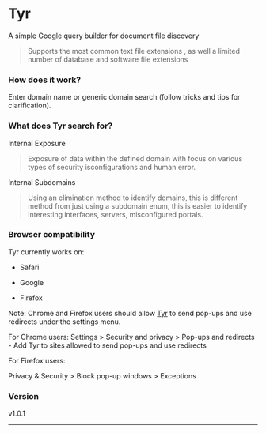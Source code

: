 # Tyr
A simple Google query builder for document file discovery

> Supports the most common text file extensions , as well a limited number of database and software file extensions  

### How does it work?

Enter domain name or generic domain search (follow tricks and tips for clarification).

### What does Tyr search for?

Internal Exposure
> Exposure of data within the defined domain with focus on various types of security isconfigurations and human error.

Internal Subdomains
> Using an elimination method to identify domains, this is different method from just using a subdomain enum, this is easier to identify interesting interfaces, servers, misconfigured portals.


### Browser compatibility

Tyr currently works on:

* Safari

* Google

* Firefox

Note: Chrome and Firefox users should allow [Tyr](https://ex16x41.github.io/tyr3/) to send pop-ups and use redirects under the settings menu.

For Chrome users:
Settings > Security and privacy > Pop-ups and redirects  - Add Tyr to sites allowed to send pop-ups and use redirects

For Firefox users:

Privacy & Security > Block pop-up windows > Exceptions

### Version

v1.0.1

- - - -
